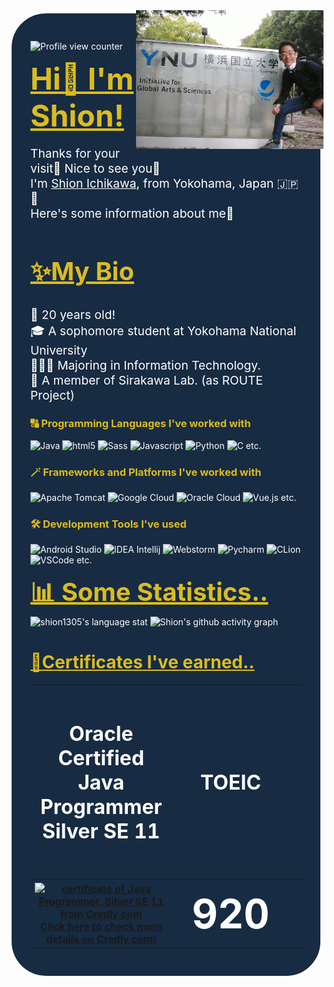 ﻿<img src="profile.png" width="300" align="right" alt="Profile Image">
<div style="background: #172b42; padding: 30px; border-radius: 60px; border: solid white 5px; color:white;">
<p><img alt="Profile view counter" src="https://komarev.com/ghpvc/?username=shion1305&style=flat-square"/></p>
<h1 style="color: #dbbc1f; margin: 0; text-decoration: underline;font-size: 3rem"> Hi👋 I'm Shion!</h1>
<p style="font-size: 1.2rem">Thanks for your visit🌈 Nice to see you🤗<br>
I'm <u>Shion Ichikawa</u>, from Yokohama, Japan 🇯🇵🗾<br>
Here's some information about me👀</p>
<h2 style="color: #dbbc1f; text-decoration: underline; font-size: 2.5rem">✨My Bio</h2>
<p style="font-size: 1.2rem">🎂	20 years old!<br>
🎓	A sophomore student at Yokohama National University<br>
👨🏻‍💻	Majoring in Information Technology.<br>
🧪 A member of Sirakawa Lab. (as ROUTE Project)</p>
<h3 style="color: #dbbc1f">
    🔠 Programming Languages I've worked with
</h3>
<p>
    <img alt="Java" src="https://img.shields.io/badge/-Java-F89820?style=flat-square&logo=Java&logoColor=white" />
    <img alt="html5" src="https://img.shields.io/badge/-HTML5-E34F26?style=flat-square&logo=html5&logoColor=white" />
    <img alt="Sass" src="https://img.shields.io/badge/-Sass-CC6699?style=flat-square&logo=sass&logoColor=white" />
    <img alt="Javascript" src="https://img.shields.io/badge/-Javascript-323330?style=flat-square&logo=javascript&logoColor=#f0db4f" />
    <img alt="Python" src="https://img.shields.io/badge/-Python-306998?style=flat-square&logo=python&logoColor=white" />
    <img alt="C" src="https://img.shields.io/badge/-C-0574fc?style=flat-square&logo=c&logoColor=white" /> etc.
</p>
<h3 style="color: #dbbc1f">
    🪄 Frameworks and Platforms I've worked with
</h3>
<p>     <img alt="Apache Tomcat" src="https://img.shields.io/badge/-Apache Tomcat-FF2427?style=flat-square&logo=apachetomcat&logoColor=white" />
    <img alt="Google Cloud " src="https://img.shields.io/badge/-Google_Cloud_Platform-1a73e8?style=flat-square&logo=google-cloud&logoColor=white" />
    <img alt="Oracle Cloud" src="https://img.shields.io/badge/-Oracle_Cloud-de0a02?style=flat-square&logo=oracle&logoColor=white" />
    <img alt="Vue.js" src="https://img.shields.io/badge/-Vue.js-35495E?style=flat-square&logo=vue.js&logoColor=#41B883" /> etc.
<h3 style="color: #dbbc1f">🛠️ Development Tools I've used</h3>
<p>
    <img alt="Android Studio" src="https://img.shields.io/badge/-Android_Studio-32de84?style=flat-square&logo=androidstudio&logoColor=white" />
    <img alt="IDEA Intellij" src="https://img.shields.io/badge/-Intellij_IDEA-3b3b3b?style=flat-square&logo=intellijidea&logoColor=white" />
    <img alt="Webstorm" src="https://img.shields.io/badge/-Webstorm-3b3b3b?style=flat-square&logo=webstorm&logoColor=white" />
    <img alt="Pycharm" src="https://img.shields.io/badge/-Pycharm-3b3b3b?style=flat-square&logo=pycharm&logoColor=white" />
    <img alt="CLion" src="https://img.shields.io/badge/-CLion-3b3b3b?style=flat-square&logo=clion&logoColor=white" />
    <img alt="VSCode" src="https://img.shields.io/badge/-VSCode-0078d7?style=flat-square&logo=visualstudiocode&logoColor=white" /> etc.</p>
<h2 style="color: #dbbc1f; text-decoration: underline; font-size: 2.5rem; margin: 0">📊 Some Statistics..</h2>
<img src="https://github-readme-stats.vercel.app/api/top-langs/?username=shion1305&hide=jupyter notebook&layout=compact&langs_count=10" alt="shion1305's language stat"/>
<img alt="Shion's github activity graph" src="https://activity-graph.herokuapp.com/graph?username=shion1305&theme=rogue"/>
    <h1 style="color: #dbbc1f"><u>🏅Certificates I've earned..</u></h1>
<table style="width: 100%;table-layout: fixed; text-align: center; color:white;">
    <tr style="font-size: 2rem; background: none;">
        <th>Oracle Certified Java Programmer<br>Silver SE 11</th>
        <th>TOEIC</th>
        <th>Amateur Third-Class Radio<br>Operator License (アマチュア無線技士3級)</th>
        <th>Applied Information Technology Engineer Examination (応用情報技術者試験)</th>
    </tr>
    <tr style="background: none;">
        <th style="width: 20%"><a href="https://www.credly.com/badges/da4f3c89-6ecc-44ea-b6da-f9172ee475cd" style="font-size:1rem"><img
                src="https://images.credly.com/size/680x680/images/3599ecf5-baa4-4b3d-87b4-501a48a125c9/Japan_Silver_Java_SE_Programmer_Badge__1_.png"
                alt="certificate of Java Programmer, Silver SE 11 from Credly.com" width="200" height="200"/><br>Click here to check more details on Credly.com!</a>
        </th>
        <th style="font-size: 4rem;width: 20%">920</th>
        <th style="font-size: 3rem;width: 20%">Certified</th>
        <th style="font-size: 3rem;width: 20%">Pass</th>
    </tr>
</table>
</div>

